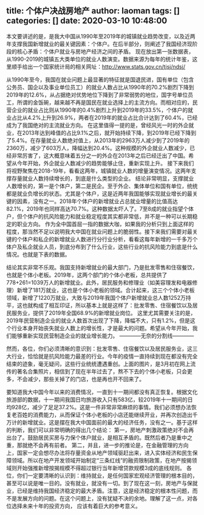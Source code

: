 title: 个体户决战房地产
author: laoman
tags: []
categories: []
date: 2020-03-10 10:48:00
---
本文要讲述的是，是我大中国从1990年至2019年的城镇就业趋势改变，以及近两年支撑我国新增就业的最关键因素：个体户。<!-- more-->在后半部分，则阐述了我国经济现阶段的核心矛盾：个体户就业与房地产经济之间的矛盾。
现在放出第一张数据表，从1990-2019的城镇五大类单位的就业人数演变。数据来源为每年的统计年鉴，这里顺手给出一个国家统计局的相关网址：http://www.stats.gov.cn/tjsj/ndsj/

从1990年至今，我国在就业问题上最显著的特征就是国退民进，国有单位（包含公务员、国企以及事业单位员工）的就业人数占比从1990年的70.2%剧烈下降到2019年的12.6%，从占据绝对优势地位下降到了非常弱势的地位，国字号单位员工，所谓的金饭碗，越来越不再是国民在就业选择上的主流方向。而相对应的，民营企业的就业占比则从1990年的0.4%剧烈上升到2019年的33.5%，个体户的就业占比从4.2%上升到26.9%，两者在2019年的就业占比合计达到了60.4%，已经成为了我国绝对的主流就业方向。
在这里值得一提的是，曾经风光一时的外企就业，在2013年达到峰值的占比9.1%之后，就开始持续下降，到2019年已经下降到了5.4%。在存量就业人数绝对值上，从2013年的2963万人减少到了2019年的2360万，减少了603万人，降幅达到20.4%。这种规模的外企就业人数减少，已经非常厉害了，这大概意味着五分之一的外企在2013年之后已经迁出了中国。希望从今年开始，外企就业人数减少的趋势能够止住，重新实现上升。
接下来我们将视野聚焦在2018-19年，看看这两年，城镇就业人数的增量演变情况。这两年支撑存量就业人数持续增长的，到底是什么类型的企业。
结论非常明显，支撑就业人数增长的，第一是个体户，第二是民企。至于外企、集体单位和国有单位，统统都是就业负增长的状态。尤其是个体户，这是近两年我国能够实现就业增长的最关键的因素，没有之一。2018年个体户的新增就业占总就业增量的比值高达82.1%，2019年也同样高达70.7%。这种数据太吓人了。7至8成的就业指望个体户，但个体户的抗风险能力和就业稳定程度其实都非常低，并不是一种可以长期稳定的职业方向。
作为全中国首屈一指的数据大咖，如果我的分析只到上面这样的程度，那当然不足以说明我大中国在就业问题上的脆弱性。接下来我们需要对最关键的个体户和私企的新增就业人数进行分行业分析，看看这每年新增的一千多万个体户及私企就业人员，到底分布到了什么行业，这些行业的抗风险能力到底是什么情况。也就是下表的数据。

结论其实非常不乐观。我国支持新增就业的最大部门，乃是批发零售和住宿餐饮，也就是个体小老板。2019年，这两个部门的个体小老板，总共提供了778+261=1039万人的新增就业。此外，居民服务和修理业（如美容理发和电器修理）新增了181万就业，这也是个体小老板的领域。合计起来，这三个个体小老板领域，新增了1220万就业，大致与2019年我国个体户新增就业总人数1252万持平，这也就构成了相互印证，所以基本上就是这样了：批发零售、住宿餐饮以及居民服务业，提供了2019年全国68.9%的新增就业岗位。
这里尤其需要关注的是，2019年民营制造企业的就业人数首次出现了下降，降幅不大，只有1.2%，但是这个行业本身开始丧失就业人数上的增长性，才是最大的问题。希望从今年开始，我们能够重新实现民营制造企业的就业增长能力。
————无奈的分割线————

然而，各位，你们必须清晰的意识到：批发零售、住宿餐饮以及居民服务业，这三大行业，恰恰就是抗风险能力最差的行业。今年的疫情一直持续到现在都没有完全结束的迹象，毫无疑问，这些行业统统遭遇重创。上面的图片，是3月初在网上流传的著名合集照片，相信到了现在半年过去了，熬不下去的个体小老板，只会更多，不会减少，那些关掉了的门店，也是再也开不回来了。

要知道我大中国今年以来的消费情况，一直到十一期间都没有真正恢复。根据文化旅游部的数据，十一期间我国日均旅游收入只有583亿，较2019年十一期间的日均928亿，减少了足足37.2%。这是一件非常非常麻烦的事情。我们必须想办法恢复老百姓的消费能力，从而保证个体小老板的小店还能继续开业，并再次创造出千万计的新增就业。这是摆在我大中国面前的最大的经济任务，没有之一。基于这样的判断，我们可以非常明确的得出几个结论：
第一，房地产刺激政策绝对不会再出台了。鼓励居民买房与力保个体户就业，是相互矛盾的。既然后者乃是重中之重，那就绝不会再有前者。
第二，并且，进一步的推论是，在金融管理的方向上，国家一定会想尽办法将存量资金从地产领域驱赶出来，进入实体经济和民生保障领域。所以在地产开发领域开始制定“三条红线”的融资限制政策，在地产按揭领域则开始强推新增按揭规模不得超过银行当年新增贷款规模3成的底线规则。
各位，你们一定要清晰的认识到：维持就业，是任何国家宏观经济管理的根本目的，甚至可以说是唯一目的。没有就业，就没有一切。到了现在这一刻，房地产与保就业，已经是维持我国经济稳定的最大矛盾。注意，这是经济稳定的根本性问题，而不是发展方向的问题。在这个问题上，没有犹疑不决的余地。理解了这一点，对各位选择未来十年的投资方向， 应该有着巨大的参考意义。